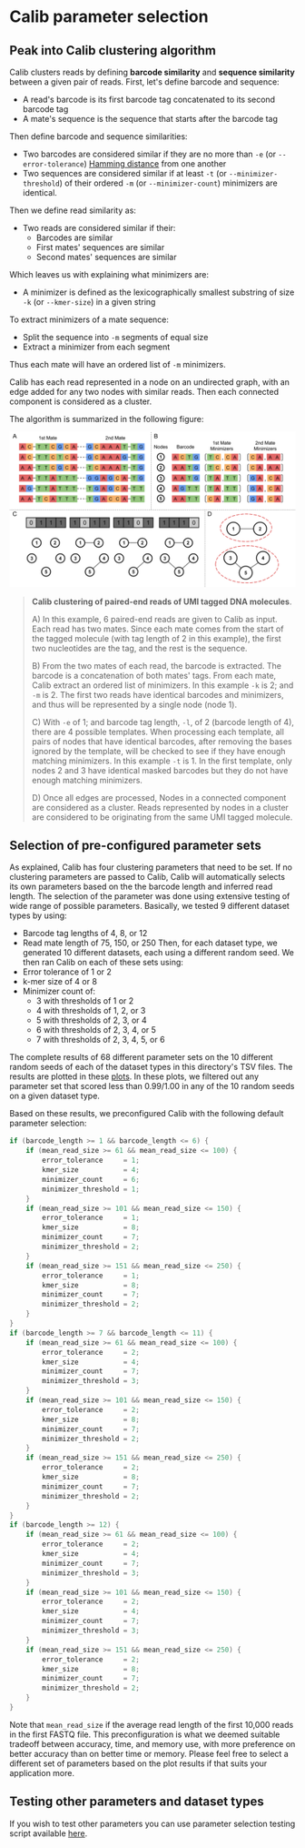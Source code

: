 # Calib parameter selection

## Peak into Calib clustering algorithm

Calib clusters reads by defining **barcode similarity** and **sequence similarity** between a given pair of reads. First, let's define barcode and sequence:

- A read's barcode is its first barcode tag concatenated to its second barcode tag
- A mate's sequence is the sequence that starts after the barcode tag

Then define barcode and sequence similarities: 

- Two barcodes are considered similar if they are no more than `-e` (or `--error-tolerance`) [Hamming distance](https://en.wikipedia.org/wiki/Hamming_distance) from one another
- Two sequences are considered similar if at least  `-t` (or `--minimizer-threshold`) of their ordered `-m` (or `--minimizer-count`)  minimizers are identical.

Then we define read similarity as:

- Two reads are considered similar if their:
  - Barcodes are similar
  - First mates' sequences are similar
  - Second mates' sequences are similar

Which leaves us with explaining what minimizers are:

- A minimizer is defined as the lexicographically smallest substring of size `-k`  (or `--kmer-size`) in a given string

To extract minimizers of a mate sequence:

- Split the sequence into `-m` segments of equal size
- Extract a minimizer from each segment

Thus each mate will have an ordered list of `-m` minimizers.

Calib has each read represented in a node on an undirected graph, with an edge added for any two nodes with similar reads. Then each connected component is considered as a cluster. 



The algorithm is summarized in the following figure:

![Calib's algorithm](algorithm_figure.svg)

> **Calib clustering of paired-end reads of UMI tagged DNA molecules**.
>
> A) In this example, 6 paired-end reads are given to Calib as input. Each read has two mates. Since each mate comes from the start of the tagged molecule (with tag length of 2 in this example), the first two nucleotides are the tag, and the rest is the sequence.
>
> B) From the two mates of each read, the barcode is extracted. The barcode is a concatenation of both mates' tags. From each mate, Calib extract an ordered list of minimizers. In this example `-k` is 2; and `-m` is 2. The first two reads have identical barcodes and minimizers, and thus will be represented by a single node (node 1).
>
> C) With `-e` of 1; and barcode tag length, `-l`, of 2 (barcode length of 4), there are 4 possible templates. When processing each template, all pairs of nodes that have identical barcodes, after removing the bases ignored by the template, will be checked to see if they have enough matching minimizers. In this example `-t` is 1. In the first template, only nodes 2 and 3 have identical masked barcodes but they do not have enough matching minimizers.
>
> D) Once all edges are processed, Nodes in a connected component are considered as a cluster. Reads represented by nodes in a cluster are considered to be originating from the same UMI tagged molecule.

## Selection of pre-configured parameter sets

As explained, Calib has four clustering parameters that need to be set. If no clustering parameters are passed to Calib, Calib will automatically selects its own parameters based on the the barcode length and inferred read length. The selection of the parameter was done using extensive testing of wide range of possible parameters. Basically, we tested 9 different dataset types by using:

- Barcode tag lengths of 4, 8, or 12
- Read mate length of 75, 150, or 250
Then, for each dataset type, we generated 10 different datasets, each using a different random seed.
We then ran Calib on each of these sets using:
- Error tolerance of 1 or 2
- k-mer size of 4 or 8
- Minimizer count of:
  - 3 with thresholds of 1 or 2
  - 4 with thresholds of 1, 2, or 3
  - 5 with thresholds of 2, 3, or 4
  - 6 with thresholds of 2, 3, 4, or 5
  - 7 with thresholds of 2, 3, 4, 5, or 6

The complete results of 68 different parameter sets on the 10 different random seeds of each of the dataset types in this directory's TSV files.
The results are plotted in these [plots](https://cdn.rawgit.com/vpc-ccg/calib/master/experiments/parameter_tests/parameter_plots.html).
In these plots, we filtered out any parameter set that scored less than 0.99/1.00 in any of the 10 random seeds on a given dataset type.

Based on these results, we preconfigured Calib with the following default parameter selection:
```C++
if (barcode_length >= 1 && barcode_length <= 6) {
    if (mean_read_size >= 61 && mean_read_size <= 100) {
        error_tolerance     = 1;
        kmer_size           = 4;
        minimizer_count     = 6;
        minimizer_threshold = 1;
    }
    if (mean_read_size >= 101 && mean_read_size <= 150) {
        error_tolerance     = 1;
        kmer_size           = 8;
        minimizer_count     = 7;
        minimizer_threshold = 2;
    }
    if (mean_read_size >= 151 && mean_read_size <= 250) {
        error_tolerance     = 1;
        kmer_size           = 8;
        minimizer_count     = 7;
        minimizer_threshold = 2;
    }
}
if (barcode_length >= 7 && barcode_length <= 11) {
    if (mean_read_size >= 61 && mean_read_size <= 100) {
        error_tolerance     = 2;
        kmer_size           = 4;
        minimizer_count     = 7;
        minimizer_threshold = 3;
    }
    if (mean_read_size >= 101 && mean_read_size <= 150) {
        error_tolerance     = 2;
        kmer_size           = 8;
        minimizer_count     = 7;
        minimizer_threshold = 2;
    }
    if (mean_read_size >= 151 && mean_read_size <= 250) {
        error_tolerance     = 2;
        kmer_size           = 8;
        minimizer_count     = 7;
        minimizer_threshold = 2;
    }
}
if (barcode_length >= 12) {
    if (mean_read_size >= 61 && mean_read_size <= 100) {
        error_tolerance     = 2;
        kmer_size           = 4;
        minimizer_count     = 7;
        minimizer_threshold = 3;
    }
    if (mean_read_size >= 101 && mean_read_size <= 150) {
        error_tolerance     = 2;
        kmer_size           = 4;
        minimizer_count     = 7;
        minimizer_threshold = 3;
    }
    if (mean_read_size >= 151 && mean_read_size <= 250) {
        error_tolerance     = 2;
        kmer_size           = 8;
        minimizer_count     = 7;
        minimizer_threshold = 2;
    }
}
```

Note that `mean_read_size` if the average read length of the first 10,000 reads in the first FASTQ file.
This preconfiguration is what we deemed suitable tradeoff between accuracy, time, and memory use, with more preference on better accuracy than on better time or memory.
Please feel free to select a different set of parameters based on the plot results if that suits your application more.

## Testing other parameters and dataset types

If you wish to test other parameters you can use parameter selection testing script available [here](../../slurm_scripts/).
